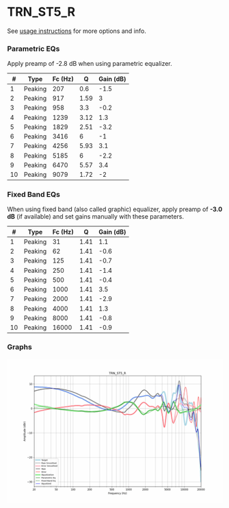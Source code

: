 # TRN_ST5_R
See [usage instructions](https://github.com/jaakkopasanen/AutoEq#usage) for more options and info.

### Parametric EQs
Apply preamp of -2.8 dB when using parametric equalizer.

|   # | Type    |   Fc (Hz) |    Q |   Gain (dB) |
|-----|---------|-----------|------|-------------|
|   1 | Peaking |       207 | 0.6  |        -1.5 |
|   2 | Peaking |       917 | 1.59 |         3   |
|   3 | Peaking |       958 | 3.3  |        -0.2 |
|   4 | Peaking |      1239 | 3.12 |         1.3 |
|   5 | Peaking |      1829 | 2.51 |        -3.2 |
|   6 | Peaking |      3416 | 6    |        -1   |
|   7 | Peaking |      4256 | 5.93 |         3.1 |
|   8 | Peaking |      5185 | 6    |        -2.2 |
|   9 | Peaking |      6470 | 5.57 |         3.4 |
|  10 | Peaking |      9079 | 1.72 |        -2   |

### Fixed Band EQs
When using fixed band (also called graphic) equalizer, apply preamp of **-3.0 dB** (if available) and set gains manually with these parameters.

|   # | Type    |   Fc (Hz) |    Q |   Gain (dB) |
|-----|---------|-----------|------|-------------|
|   1 | Peaking |        31 | 1.41 |         1.1 |
|   2 | Peaking |        62 | 1.41 |        -0.6 |
|   3 | Peaking |       125 | 1.41 |        -0.7 |
|   4 | Peaking |       250 | 1.41 |        -1.4 |
|   5 | Peaking |       500 | 1.41 |        -0.4 |
|   6 | Peaking |      1000 | 1.41 |         3.5 |
|   7 | Peaking |      2000 | 1.41 |        -2.9 |
|   8 | Peaking |      4000 | 1.41 |         1.3 |
|   9 | Peaking |      8000 | 1.41 |        -0.8 |
|  10 | Peaking |     16000 | 1.41 |        -0.9 |

### Graphs
![](./TRN_ST5_R.png)
